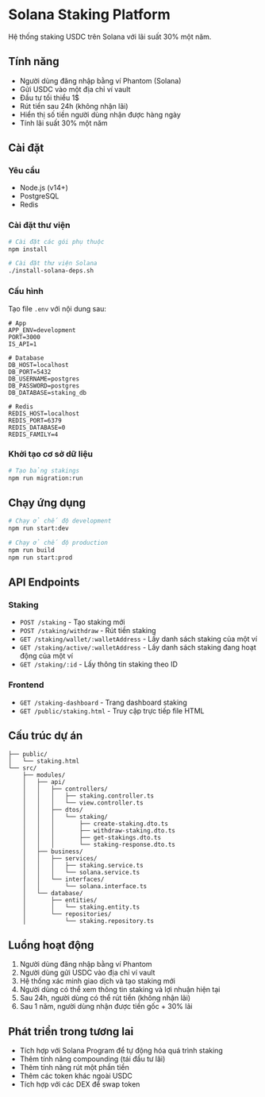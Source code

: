 # Solana Staking Platform

Hệ thống staking USDC trên Solana với lãi suất 30% một năm.

## Tính năng

- Người dùng đăng nhập bằng ví Phantom (Solana)
- Gửi USDC vào một địa chỉ ví vault
- Đầu tư tối thiểu 1$
- Rút tiền sau 24h (không nhận lãi)
- Hiển thị số tiền người dùng nhận được hàng ngày
- Tính lãi suất 30% một năm

## Cài đặt

### Yêu cầu

- Node.js (v14+)
- PostgreSQL
- Redis

### Cài đặt thư viện

```bash
# Cài đặt các gói phụ thuộc
npm install

# Cài đặt thư viện Solana
./install-solana-deps.sh
```

### Cấu hình

Tạo file `.env` với nội dung sau:

```
# App
APP_ENV=development
PORT=3000
IS_API=1

# Database
DB_HOST=localhost
DB_PORT=5432
DB_USERNAME=postgres
DB_PASSWORD=postgres
DB_DATABASE=staking_db

# Redis
REDIS_HOST=localhost
REDIS_PORT=6379
REDIS_DATABASE=0
REDIS_FAMILY=4
```

### Khởi tạo cơ sở dữ liệu

```bash
# Tạo bảng stakings
npm run migration:run
```

## Chạy ứng dụng

```bash
# Chạy ở chế độ development
npm run start:dev

# Chạy ở chế độ production
npm run build
npm run start:prod
```

## API Endpoints

### Staking

- `POST /staking` - Tạo staking mới
- `POST /staking/withdraw` - Rút tiền staking
- `GET /staking/wallet/:walletAddress` - Lấy danh sách staking của một ví
- `GET /staking/active/:walletAddress` - Lấy danh sách staking đang hoạt động của một ví
- `GET /staking/:id` - Lấy thông tin staking theo ID

### Frontend

- `GET /staking-dashboard` - Trang dashboard staking
- `GET /public/staking.html` - Truy cập trực tiếp file HTML

## Cấu trúc dự án

```
├── public/
│   └── staking.html
└── src/
    ├── modules/
    │   ├── api/
    │   │   ├── controllers/
    │   │   │   ├── staking.controller.ts
    │   │   │   └── view.controller.ts
    │   │   ├── dtos/
    │   │   │   └── staking/
    │   │   │       ├── create-staking.dto.ts
    │   │   │       ├── withdraw-staking.dto.ts
    │   │   │       ├── get-stakings.dto.ts
    │   │   │       └── staking-response.dto.ts
    │   ├── business/
    │   │   ├── services/
    │   │   │   ├── staking.service.ts
    │   │   │   └── solana.service.ts
    │   │   └── interfaces/
    │   │       └── solana.interface.ts
    │   └── database/
    │       ├── entities/
    │       │   └── staking.entity.ts
    │       └── repositories/
    │           └── staking.repository.ts
```

## Luồng hoạt động

1. Người dùng đăng nhập bằng ví Phantom
2. Người dùng gửi USDC vào địa chỉ ví vault
3. Hệ thống xác minh giao dịch và tạo staking mới
4. Người dùng có thể xem thông tin staking và lợi nhuận hiện tại
5. Sau 24h, người dùng có thể rút tiền (không nhận lãi)
6. Sau 1 năm, người dùng nhận được tiền gốc + 30% lãi

## Phát triển trong tương lai

- Tích hợp với Solana Program để tự động hóa quá trình staking
- Thêm tính năng compounding (tái đầu tư lãi)
- Thêm tính năng rút một phần tiền
- Thêm các token khác ngoài USDC
- Tích hợp với các DEX để swap token 